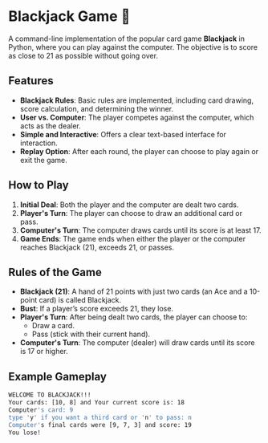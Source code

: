 # Blackjack Game 🎲

A command-line implementation of the popular card game **Blackjack** in Python, where you can play against the computer. The objective is to score as close to 21 as possible without going over.

## Features

- **Blackjack Rules**: Basic rules are implemented, including card drawing, score calculation, and determining the winner.
- **User vs. Computer**: The player competes against the computer, which acts as the dealer.
- **Simple and Interactive**: Offers a clear text-based interface for interaction.
- **Replay Option**: After each round, the player can choose to play again or exit the game.

## How to Play

1. **Initial Deal**: Both the player and the computer are dealt two cards.
2. **Player's Turn**: The player can choose to draw an additional card or pass.
3. **Computer's Turn**: The computer draws cards until its score is at least 17.
4. **Game Ends**: The game ends when either the player or the computer reaches Blackjack (21), exceeds 21, or passes.

## Rules of the Game

- **Blackjack (21)**: A hand of 21 points with just two cards (an Ace and a 10-point card) is called Blackjack.
- **Bust**: If a player’s score exceeds 21, they lose.
- **Player's Turn**: After being dealt two cards, the player can choose to:
  - Draw a card.
  - Pass (stick with their current hand).
- **Computer's Turn**: The computer (dealer) will draw cards until its score is 17 or higher.

## Example Gameplay

```bash
WELCOME TO BLACKJACK!!!
Your cards: [10, 8] and Your current score is: 18
Computer's card: 9
type 'y' if you want a third card or 'n' to pass: n
Computer's final cards were [9, 7, 3] and score: 19
You lose!
